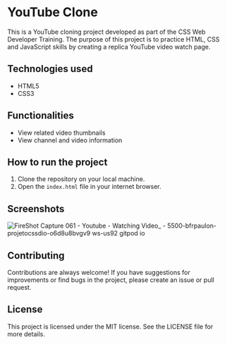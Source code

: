 # YouTube Clone

This is a YouTube cloning project developed as part of the CSS Web Developer Training. The purpose of this project is to practice HTML, CSS and JavaScript skills by creating a replica YouTube video watch page.

## Technologies used

- HTML5
- CSS3

## Functionalities

- View related video thumbnails
- View channel and video information

## How to run the project

1. Clone the repository on your local machine.
2. Open the `index.html` file in your internet browser.

## Screenshots
![FireShot Capture 061 - Youtube - Watching Video_ - 5500-bfrpaulon-projetocssdio-o6d8u8bvgv9 ws-us92 gitpod io](https://user-images.githubusercontent.com/122818137/227997738-804adbcf-997e-44c8-8184-8240b3e1b45a.png)


## Contributing

Contributions are always welcome! If you have suggestions for improvements or find bugs in the project, please create an issue or pull request.

## License

This project is licensed under the MIT license. See the LICENSE file for more details.
